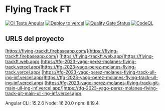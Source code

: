 # Flying Track FT

[![CI Tests Angular](https://github.com/ULL-TFGyMs-vblanco/TFG-2023-YagoPerezMolanes-FlyingTrack/actions/workflows/node.js.yml/badge.svg)](https://github.com/ULL-TFGyMs-vblanco/TFG-2023-YagoPerezMolanes-FlyingTrack/actions/workflows/node.js.yml) [![Deploy to vercel](https://github.com/ULL-TFGyMs-vblanco/TFG-2023-YagoPerezMolanes-FlyingTrack/actions/workflows/static.yml/badge.svg?branch=main)](https://github.com/ULL-TFGyMs-vblanco/TFG-2023-YagoPerezMolanes-FlyingTrack/actions/workflows/static.yml) [![Quality Gate Status](https://sonarcloud.io/api/project_badges/measure?project=ULL-TFGyMs-vblanco_TFG-2023-YagoPerezMolanes-FlyingTrack&metric=alert_status)](https://sonarcloud.io/summary/new_code?id=ULL-TFGyMs-vblanco_TFG-2023-YagoPerezMolanes-FlyingTrack) [![CodeQL](https://github.com/ULL-TFGyMs-vblanco/TFG-2023-YagoPerezMolanes-FlyingTrack/actions/workflows/github-code-scanning/codeql/badge.svg)](https://github.com/ULL-TFGyMs-vblanco/TFG-2023-YagoPerezMolanes-FlyingTrack/actions/workflows/github-code-scanning/codeql)

## URLS del proyecto

[https://flying-trackft.firebaseapp.com/](https://flying-trackft.firebaseapp.com/)
[https://flying-trackft.web.app/]<https://flying-trackft.web.app/>
[https://tfg-2023-yago-perez-molanes-flying-track.vercel.app/]<https://tfg-2023-yago-perez-molanes-flying-track.vercel.app/>
[https://tfg-2023-yago-perez-molanes-flying-track-ull-ing-inf.vercel.app/]<https://tfg-2023-yago-perez-molanes-flying-track-ull-ing-inf.vercel.app/>
[https://tfg-2023-yago-perez-molanes-flying-track-git-main-ull-ing-inf.vercel.app/]<https://tfg-2023-yago-perez-molanes-flying-track-git-main-ull-ing-inf.vercel.app/>

Angular CLI: 15.2.6 Node: 16.20.0 npm: 8.19.4
